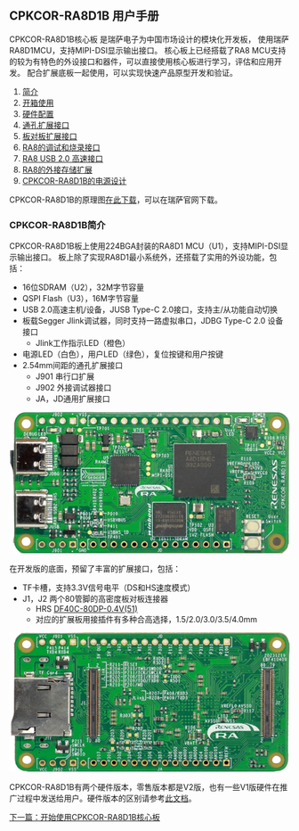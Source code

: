 ## CPKCOR-RA8D1B 用户手册

CPKCOR-RA8D1B核心板
是瑞萨电子为中国市场设计的模块化开发板，
使用瑞萨RA8D1MCU，支持MIPI-DSI显示输出接口。
核心板上已经搭载了RA8 MCU支持的较为有特色的外设接口和器件，可以直接使用核心板进行学习，评估和应用开发。
配合扩展底板一起使用，可以实现快速产品原型开发和验证。

1. [简介](#cpkcor-ra8d1b简介)
2. [开箱使用](02_unbox.md)
3. [硬件配置](03_hardware.md)
4. [通孔扩展接口](04_th_expansion.md)
5. [板对板扩展接口](05_btb_expansion.md)
6. [RA8的调试和烧录接口](06_debug.md)
7. [RA8 USB 2.0 高速接口](07_usbhs.md)
8. [RA8的外接存储扩展](08_storage.md)
9. [CPKCOR-RA8D1B的电源设计](09_powerdesign.md)

CPKCOR-RA8D1B的原理图[在此下载](CPKCOR_RA8x1x_V2_schmatic_release.pdf)，可以在瑞萨官网下载。

### CPKCOR-RA8D1B简介

CPKCOR-RA8D1B板上使用224BGA封装的RA8D1 MCU（U1），支持MIPI-DSI显示输出接口。
板上除了实现RA8D1最小系统外，还搭载了实用的外设功能，包括：

- 16位SDRAM（U2），32M字节容量
- QSPI Flash（U3），16M字节容量
- USB 2.0高速主机/设备，JUSB Type-C 2.0接口，支持主/从功能自动切换
- 板载Segger Jlink调试器，同时支持一路虚拟串口，JDBG Type-C 2.0 设备接口
  - Jlink工作指示LED（橙色）
- 电源LED（白色），用户LED（绿色），复位按键和用户按键
- 2.54mm间距的通孔扩展接口
  - J901 串行口扩展
  - J902 外接调试器接口
  - JA，JD通用扩展接口

![alt text](images/01_overview/CPKCOR_RA8D1B_V1_Top.png)

在开发版的底面，预留了丰富的扩展接口，包括：

- TF卡槽，支持3.3V信号电平（DS和HS速度模式）
- J1，J2 两个80管脚的高密度板对板连接器
  - HRS [DF40C-80DP-0.4V(51)](https://item.szlcsc.com/279578.html)
  - 对应的扩展板用接插件有多种合高选择，1.5/2.0/3.0/3.5/4.0mm
  
![alt text](images/01_overview/CPKCOR_RA8D1B_V1_Bottom.png)

CPKCOR-RA8D1B有两个硬件版本，零售版本都是V2版，也有一些V1版硬件在推广过程中发送给用户。硬件版本的区别请参考[此文档](CPKCOR_RA8D1B_Version_Diff.md)。

[下一篇：开始使用CPKCOR-RA8D1B核心板](02_unbox.md)